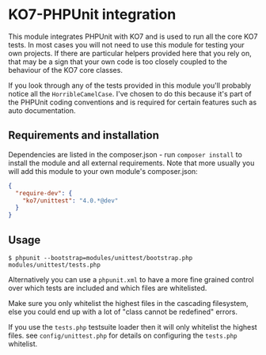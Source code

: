 # KO7-PHPUnit integration

This module integrates PHPUnit with KO7 and is used to run all the core KO7 tests. In most cases you will not
need to use this module for testing your own projects. If there are particular helpers provided here that you rely on,
that may be a sign that your own code is too closely coupled to the behaviour of the KO7 core classes.

If you look through any of the tests provided in this module you'll probably notice all the `HorribleCamelCase`.
I've chosen to do this because it's part of the PHPUnit coding conventions and is required for certain features such as auto documentation.

## Requirements and installation

Dependencies are listed in the composer.json - run `composer install` to install the module and all external requirements.
Note that more usually you will add this module to your own module's composer.json:

```json
{
  "require-dev": {
    "ko7/unittest": "4.0.*@dev"
  }
}
```

## Usage

	$ phpunit --bootstrap=modules/unittest/bootstrap.php modules/unittest/tests.php

Alternatively you can use a `phpunit.xml` to have a more fine grained control
over which tests are included and which files are whitelisted.

Make sure you only whitelist the highest files in the cascading filesystem, else
you could end up with a lot of "class cannot be redefined" errors.  

If you use the `tests.php` testsuite loader then it will only whitelist the
highest files. see `config/unittest.php` for details on configuring the
`tests.php` whitelist.
